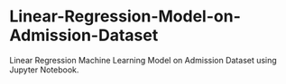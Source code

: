# Linear-Regression-Model-on-Admission-Dataset
Linear Regression Machine Learning Model on Admission Dataset using Jupyter Notebook.

